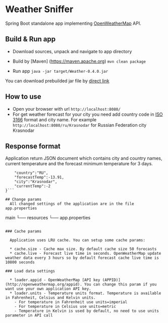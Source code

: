 # Weather Sniffer 
Spring Boot standalone app implementing [OpenWeatherMap](http://api.openweathermap.org) API.

## Build & Run app
  * Download sources, unpack and navigate to app directory
  
  * Build by [Maven] (https://maven.apache.org) `mvn clean package`  
  
  * Run app `java -jar target/Weather-0.4.0.jar`
  
  You can download prebuilded jar file by <a href="https://dl.dropboxusercontent.com/u/10957282/Weather-0.4.0.jar" target="_blank">direct link</a>

## How to use
  * Open your browser with url `http://localhost:8080/`
  * For get weather forecast for your city you need add country code in [ISO 3166](https://en.wikipedia.org/wiki/ISO_3166) format and city name. 
  For example `http://localhost:8080/ru/Krasnodar` for Russian Federation city Krasnodar
  
## Response format
  Application return JSON document which contains city and country names, current temperature and the forecast minimum temperature for 3 days.
  
```{
    "country":"RU",
    "forecastTemp":-13.91,
    "city":"Krasnodar",
    "currentTemp":-2
}```  
  
## Change params
  All changed settings of the application are in the file app.properties
```
  main
   └── resources
          └── app.properties
```

### Cache params
  
  Application uses LRU cache. You can setup some cache params:
  
  * cache.size - Cache max size. By default cache size 50 forecasts
  * cache.live - Forecast live time in seconds. OpenWeatherMap update weather data every 3 hours so by default forecast cache live time is 10800 seconds
  
### Load data settings
  
  * loader.appid - OpenWeatherMap [API key (APPID)](http://openweathermap.org/appid). You can change this param if you want use your own application API key.
  * loader.units - Temperature units format. Temperature is available in Fahrenheit, Celsius and Kelvin units.
    - For temperature in Fahrenheit use units=imperial
    - For temperature in Celsius use units=metric
    - Temperature in Kelvin is used by default, no need to use units parameter in API call
